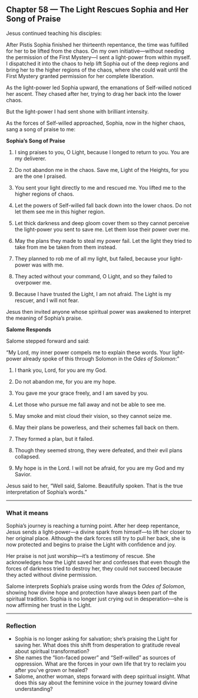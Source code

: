 ## Chapter 58 — The Light Rescues Sophia and Her Song of Praise

Jesus continued teaching his disciples:

After Pistis Sophia finished her thirteenth repentance, the time was fulfilled for her to be lifted from the chaos. On my own initiative—without needing the permission of the First Mystery—I sent a light-power from within myself. I dispatched it into the chaos to help lift Sophia out of the deep regions and bring her to the higher regions of the chaos, where she could wait until the First Mystery granted permission for her complete liberation.

As the light-power led Sophia upward, the emanations of Self-willed noticed her ascent. They chased after her, trying to drag her back into the lower chaos.

But the light-power I had sent shone with brilliant intensity.

As the forces of Self-willed approached, Sophia, now in the higher chaos, sang a song of praise to me:

**Sophia’s Song of Praise**

1. I sing praises to you, O Light, because I longed to return to you. You are my deliverer.  

2. Do not abandon me in the chaos. Save me, Light of the Heights, for you are the one I praised.  

3. You sent your light directly to me and rescued me. You lifted me to the higher regions of chaos.  

4. Let the powers of Self-willed fall back down into the lower chaos. Do not let them see me in this higher region.  

5. Let thick darkness and deep gloom cover them so they cannot perceive the light-power you sent to save me. Let them lose their power over me.  

6. May the plans they made to steal my power fail. Let the light they tried to take from me be taken from them instead.  

7. They planned to rob me of all my light, but failed, because your light-power was with me.  

8. They acted without your command, O Light, and so they failed to overpower me.  

9. Because I have trusted the Light, I am not afraid. The Light is my rescuer, and I will not fear.

Jesus then invited anyone whose spiritual power was awakened to interpret the meaning of Sophia’s praise.

**Salome Responds**

Salome stepped forward and said:

“My Lord, my inner power compels me to explain these words. Your light-power already spoke of this through Solomon in the *Odes of Solomon*:”

1. I thank you, Lord, for you are my God.  

2. Do not abandon me, for you are my hope.  

3. You gave me your grace freely, and I am saved by you.  

4. Let those who pursue me fall away and not be able to see me.  

5. May smoke and mist cloud their vision, so they cannot seize me.  

6. May their plans be powerless, and their schemes fall back on them.  

7. They formed a plan, but it failed.  

8. Though they seemed strong, they were defeated, and their evil plans collapsed.  

9. My hope is in the Lord. I will not be afraid, for you are my God and my Savior.

Jesus said to her, “Well said, Salome. Beautifully spoken. That is the true interpretation of Sophia’s words.”

---

### What it means

Sophia’s journey is reaching a turning point. After her deep repentance, Jesus sends a light-power—a divine spark from himself—to lift her closer to her original place. Although the dark forces still try to pull her back, she is now protected and begins to praise the Light with confidence and joy.

Her praise is not just worship—it’s a testimony of rescue. She acknowledges how the Light saved her and confesses that even though the forces of darkness tried to destroy her, they could not succeed because they acted without divine permission.

Salome interprets Sophia’s praise using words from the *Odes of Solomon*, showing how divine hope and protection have always been part of the spiritual tradition. Sophia is no longer just crying out in desperation—she is now affirming her trust in the Light.

---

### Reflection

* Sophia is no longer asking for salvation; she’s praising the Light for saving her. What does this shift from desperation to gratitude reveal about spiritual transformation?
* She names the “lion-faced power” and “Self-willed” as sources of oppression. What are the forces in your own life that try to reclaim you after you've grown or healed?
* Salome, another woman, steps forward with deep spiritual insight. What does this say about the feminine voice in the journey toward divine understanding?

